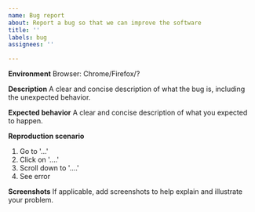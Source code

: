 ```yaml
---
name: Bug report
about: Report a bug so that we can improve the software
title: ''
labels: bug
assignees: ''

---
```


**Environment**
Browser: Chrome/Firefox/?

**Description**
A clear and concise description of what the bug is, including the unexpected behavior.

**Expected behavior**
A clear and concise description of what you expected to happen.

**Reproduction scenario**
1. Go to '...'
2. Click on '....'
3. Scroll down to '....'
4. See error

**Screenshots**
If applicable, add screenshots to help explain and illustrate your problem.
